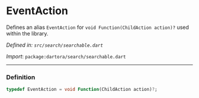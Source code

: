 # EventAction

Defines an alias `EventAction` for `void Function(ChildAction action)?` used within the library.

_Defined in: `src/search/searchable.dart`_

_Import_: `package:dartora/search/searchable.dart`


---


### Definition

```dart
typedef EventAction = void Function(ChildAction action)?;
```

